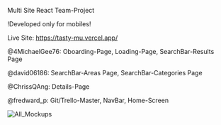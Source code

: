 Multi Site React Team-Project

!Developed only for mobiles!

Live Site: https://tasty-mu.vercel.app/




@4MichaelGee76: Oboarding-Page, Loading-Page, SearchBar-Results Page

@david06186: SearchBar-Areas Page, SearchBar-Categories Page

@ChrissQAng: Details-Page

@fredward_p: Git/Trello-Master, NavBar, Home-Screen

![All_Mockups](https://github.com/fredwardp/tasty/assets/148052437/cd27d420-885d-4ec3-8db3-031f08e704f7)
